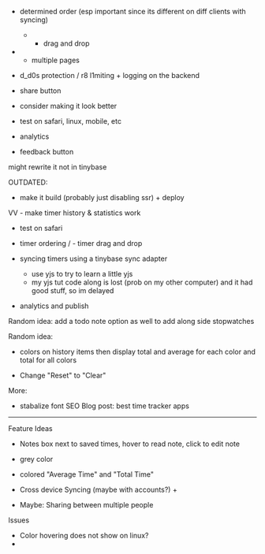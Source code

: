 

- determined order (esp important since its different on diff clients with syncing)
    - + drag and drop
- + multiple pages
- d_d0s protection / r8 l1miting  + logging on the backend
- share button


- consider making it look better
- test on safari, linux, mobile, etc

- analytics
- feedback button

might rewrite it not in tinybase







OUTDATED:
- make it build (probably just disabling ssr) + deploy

VV - make timer history & statistics work

- test on safari

- timer ordering / - timer drag and drop


- syncing timers using a tinybase sync adapter
    - use yjs to try to learn a little yjs
    - my yjs tut code along is lost (prob on my other computer) and it had good stuff, so im delayed



- analytics and publish



Random idea:
add a todo note option as well to add along side stopwatches

Random idea:
- colors on history items then display total and average for each color and total for all colors

- Change "Reset" to "Clear"


More:
- stabalize font
SEO Blog post: best time tracker apps




---

Feature Ideas
- Notes box next to saved times, hover to read note, click to edit note
- grey color
- colored "Average Time" and "Total Time"

- Cross device Syncing (maybe with accounts?) +
- Maybe: Sharing between multiple people


Issues
- Color hovering does not show on linux?
- 
